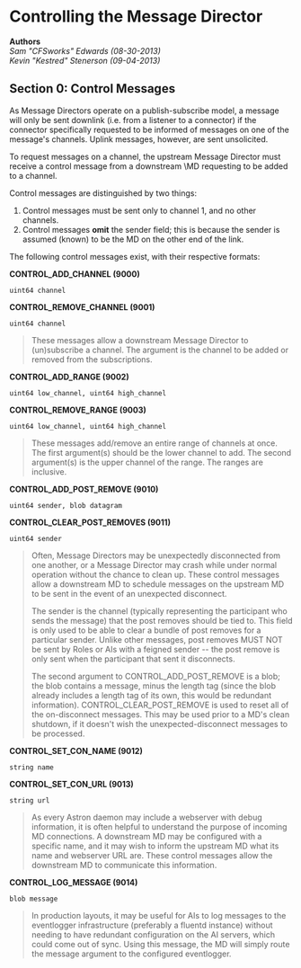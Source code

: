 Controlling the Message Director
================================
**Authors**  
_Sam "CFSworks" Edwards (08-30-2013)_  
_Kevin "Kestred" Stenerson (09-04-2013)_  


## Section 0: Control Messages ##

As Message Directors operate on a publish-subscribe model, a message will only
be sent downlink (i.e. from a listener to a connector) if the connector
specifically requested to be informed of messages on one of the message's
channels. Uplink messages, however, are sent unsolicited.

To request messages on a channel, the upstream Message Director must receive a
control message from a downstream \MD requesting to be added to a channel.

Control messages are distinguished by two things:

1. Control messages must be sent only to channel 1, and no other channels.
2. Control messages __omit__ the sender field; this is because the sender is
   assumed (known) to be the MD on the other end of the link.

The following control messages exist, with their respective formats:

**CONTROL_ADD_CHANNEL (9000)**

    uint64 channel

**CONTROL_REMOVE_CHANNEL (9001)**

    uint64 channel

> These messages allow a downstream Message Director to (un)subscribe a channel.
> The argument is the channel to be added or removed from the subscriptions.


**CONTROL_ADD_RANGE (9002)**  

    uint64 low_channel, uint64 high_channel

**CONTROL_REMOVE_RANGE (9003)**  

    uint64 low_channel, uint64 high_channel

> These messages add/remove an entire range of channels at once. The first
> argument(s) should be the lower channel to add. The second argument(s) is the
> upper channel of the range. The ranges are inclusive.


**CONTROL_ADD_POST_REMOVE (9010)**

    uint64 sender, blob datagram

**CONTROL_CLEAR_POST_REMOVES (9011)**

    uint64 sender

> Often, Message Directors may be unexpectedly disconnected from one another, or
> a Message Director may crash while under normal operation without the chance
> to clean up. These control messages allow a downstream MD to schedule messages
> on the upstream MD to be sent in the event of an unexpected disconnect.
>
> The sender is the channel (typically representing the participant who sends the message)
> that the post removes should be tied to.  This field is only used to be able to clear a
> bundle of post removes for a particular sender.  Unlike other messages, post removes
> MUST NOT be sent by Roles or AIs with a feigned sender -- the post remove is only sent
> when the participant that sent it disconnects.
>
> The second argument to CONTROL_ADD_POST_REMOVE is a blob; the blob contains a
> message, minus the length tag (since the blob already includes a length tag
> of its own, this would be redundant information).
> CONTROL_CLEAR_POST_REMOVE is used to reset all of the on-disconnect messages.
> This may be used prior to a MD's clean shutdown, if it doesn't wish the
> unexpected-disconnect messages to be processed.


**CONTROL_SET_CON_NAME (9012)**

    string name

**CONTROL_SET_CON_URL (9013)**

    string url

> As every Astron daemon may include a webserver with debug information, it is
> often helpful to understand the purpose of incoming MD connections. A
> downstream MD may be configured with a specific name, and it may wish to
> inform the upstream MD what its name and webserver URL are. These control
> messages allow the downstream MD to communicate this information.

**CONTROL_LOG_MESSAGE (9014)**

    blob message

> In production layouts, it may be useful for AIs to log messages
> to the eventlogger infrastructure (preferably a fluentd instance) without
> needing to have redundant configuration on the AI servers, which could come
> out of sync. Using this message, the MD will simply route the message argument
> to the configured eventlogger.
